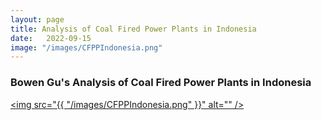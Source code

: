 ```yaml
---
layout: page
title: Analysis of Coal Fired Power Plants in Indonesia
date:   2022-09-15
image: "/images/CFPPIndonesia.png"
---
```

<h3> Bowen Gu's Analysis of Coal Fired Power Plants in Indonesia </h3>

<a href= '#' class="image main"><img src="{{ "/images/CFPPIndonesia.png" }}" alt="" /></a>
